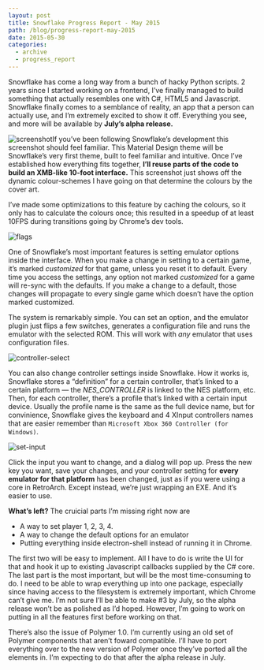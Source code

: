 ```yaml
---
layout: post
title: Snowflake Progress Report - May 2015
path: /blog/progress-report-may-2015
date: 2015-05-30
categories:
  - archive
  - progress_report
---
```

Snowflake has come a long way from a bunch of hacky Python scripts. 2 years since I started working on a frontend, I’ve finally managed to build something that actually resembles one with C#, HTML5 and Javascript. Snowflake finally comes to a semblance of reality, an app that a person can actually use, and I’m extremely excited to show it off. Everything you see, and more will be available by **July’s alpha release.**

![screenshot](https://i.imgur.com/66VDHTW.png)If you’ve been following Snowflake’s development this screenshot should feel familiar. This Material Design theme will be Snowflake’s very first theme, built to feel familiar and intuitive. Once I’ve established how everything fits together, **I’ll reuse parts of the code to build an XMB-like 10-foot interface.** This screenshot just shows off the dynamic colour-schemes I have going on that determine the colours by the cover art.

I’ve made some optimizations to this feature by caching the colours, so it only has to calculate the colours once; this resulted in a speedup of at least 10FPS during transitions going by Chrome’s dev tools.

![flags](https://fat.gfycat.com/FabulousEmptyDragon.gif)

One of Snowflake’s most important features is setting emulator options inside the interface. When you make a change in setting to a certain game, it’s marked _customized_ for that game, unless you reset it to default. Every time you access the settings, any option not marked _customized_ for a game will re-sync with the defaults. If you make a change to a default, those changes will propagate to every single game which doesn’t have the option marked customized.

The system is remarkably simple. You can set an option, and the emulator plugin just flips a few switches, generates a configuration file and runs the emulator with the selected ROM. This will work with _any_ emulator that uses configuration files.

![controller-select](https://fat.gfycat.com/KeyTanFieldspaniel.gif)

You can also change controller settings inside Snowflake. How it works is, Snowflake stores a “definition” for a certain controller, that’s linked to a certain platform — the _NES_CONTROLLER_ is linked to the NES platform, etc. Then, for each controller, there’s a profile that’s linked with a certain input device. Usually the profile name is the same as the full device name, but for convinience, Snowflake gives the keyboard and 4 XInput controllers names that are easier remember than `Microsoft Xbox 360 Controller (for Windows)`.

![set-input](https://giant.gfycat.com/QuestionableWelltodoGrassspider.gif)

Click the input you want to change, and a dialog will pop up. Press the new key you want, save your changes, and your controller setting for **every emulator for that platform** has been changed, just as if you were using a core in RetroArch. Except instead, we’re just wrapping an EXE. And it’s easier to use.

**What’s left?** The cruicial parts I’m missing right now are

*   A way to set player 1, 2, 3, 4.
*   A way to change the default options for an emulator
*   Putting everything inside electron-shell instead of running it in Chrome.

The first two will be easy to implement. All I have to do is write the UI for that and hook it up to existing Javascript callbacks supplied by the C# core. The last part is the most important, but will be the most time-consuming to do. I need to be able to wrap everything up into one package, especially since having access to the filesystem is extremely important, which Chrome can’t give me. I’m not sure I’ll be able to make #3 by July, so the alpha release won’t be as polished as I’d hoped. However, I’m going to work on putting in all the features first before working on that.

There’s also the issue of Polymer 1.0\. I’m currently using an old set of Polymer components that aren’t foward compatible. I’ll have to port everything over to the new version of Polymer once they’ve ported all the elements in. I’m expecting to do that after the alpha release in July.
